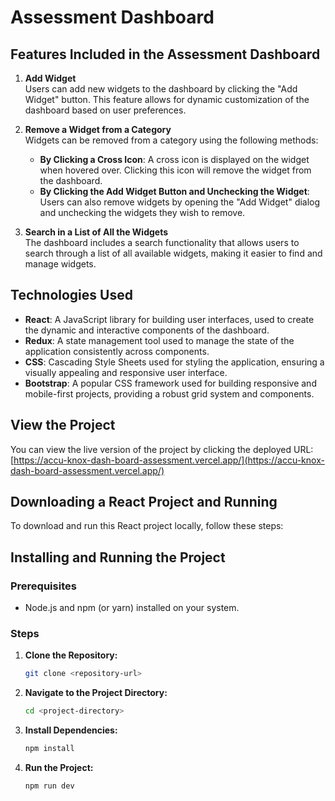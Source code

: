 # Assessment Dashboard

## Features Included in the Assessment Dashboard

1. **Add Widget**  
   Users can add new widgets to the dashboard by clicking the "Add Widget" button. This feature allows for dynamic customization of the dashboard based on user preferences.

2. **Remove a Widget from a Category**  
   Widgets can be removed from a category using the following methods:
   - **By Clicking a Cross Icon**: A cross icon is displayed on the widget when hovered over. Clicking this icon will remove the widget from the dashboard.
   - **By Clicking the Add Widget Button and Unchecking the Widget**: Users can also remove widgets by opening the "Add Widget" dialog and unchecking the widgets they wish to remove.

3. **Search in a List of All the Widgets**  
   The dashboard includes a search functionality that allows users to search through a list of all available widgets, making it easier to find and manage widgets.

## Technologies Used

- **React**: A JavaScript library for building user interfaces, used to create the dynamic and interactive components of the dashboard.
- **Redux**: A state management tool used to manage the state of the application consistently across components.
- **CSS**: Cascading Style Sheets used for styling the application, ensuring a visually appealing and responsive user interface.
- **Bootstrap**: A popular CSS framework used for building responsive and mobile-first projects, providing a robust grid system and components.

## View the Project

You can view the live version of the project by clicking the deployed URL:  
[https://accu-knox-dash-board-assessment.vercel.app/](https://accu-knox-dash-board-assessment.vercel.app/)

## Downloading a React Project and Running

To download and run this React project locally, follow these steps:

## Installing and Running the Project


### Prerequisites
* Node.js and npm (or yarn) installed on your system.

### Steps

1. **Clone the Repository:**

   ```bash
   git clone <repository-url>
   ```

2. **Navigate to the Project Directory:**

   ```bash
   cd <project-directory>
   ```

3. **Install Dependencies:**

   ```bash
   npm install
   ```

4. **Run the Project:**

   ```bash
   npm run dev
   ```


